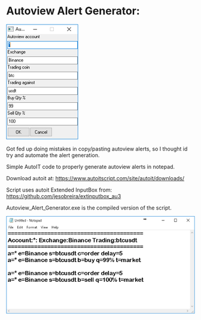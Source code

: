 # Autoview Alert Generator:

![2019-01-08_14-48-19](2019-01-08_14-48-19.jpg)

Got fed up doing mistakes in copy/pasting autoview alerts, so I thought id try and automate the alert generation.

Simple AutoIT code to properly generate autoview alerts in notepad.

Download autoit at: https://www.autoitscript.com/site/autoit/downloads/

Script uses autoit Extended InputBox from: https://github.com/jesobreira/extinputbox_au3

Autoview_Alert_Generator.exe is the compiled version of the script.

![2019-01-08_14-59-35](2019-01-08_14-59-35.jpg)
